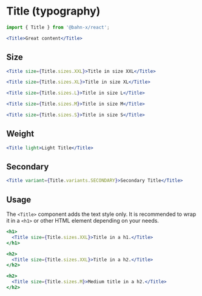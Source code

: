 # Title (typography)

```js
import { Title } from '@bahn-x/react';
```

```jsx
<Title>Great content</Title>
```

## Size

```jsx
<Title size={Title.sizes.XXL}>Title in size XXL</Title>
```

```jsx
<Title size={Title.sizes.XL}>Title in size XL</Title>
```

```jsx
<Title size={Title.sizes.L}>Title in size L</Title>
```

```jsx
<Title size={Title.sizes.M}>Title in size M</Title>
```

```jsx
<Title size={Title.sizes.S}>Title in size S</Title>
```

## Weight

```jsx
<Title light>Light Title</Title>
```

## Secondary

```jsx
<Title variant={Title.variants.SECONDARY}>Secondary Title</Title>
```

## Usage

The `<Title>` component adds the text style only. It is recommended to wrap it in a `<h1>` or other HTML element depending on your needs.

```jsx
<h1>
  <Title size={Title.sizes.XXL}>Title in a h1.</Title>
</h1>
```

```jsx
<h2>
  <Title size={Title.sizes.XXL}>Title in a h2.</Title>
</h2>
```

```jsx
<h2>
  <Title size={Title.sizes.M}>Medium title in a h2.</Title>
</h2>
```
